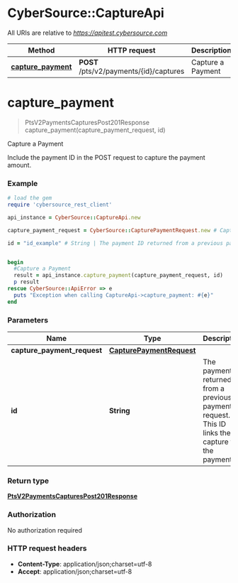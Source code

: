 # CyberSource::CaptureApi

All URIs are relative to *https://apitest.cybersource.com*

Method | HTTP request | Description
------------- | ------------- | -------------
[**capture_payment**](CaptureApi.md#capture_payment) | **POST** /pts/v2/payments/{id}/captures | Capture a Payment


# **capture_payment**
> PtsV2PaymentsCapturesPost201Response capture_payment(capture_payment_request, id)

Capture a Payment

Include the payment ID in the POST request to capture the payment amount.

### Example
```ruby
# load the gem
require 'cybersource_rest_client'

api_instance = CyberSource::CaptureApi.new

capture_payment_request = CyberSource::CapturePaymentRequest.new # CapturePaymentRequest | 

id = "id_example" # String | The payment ID returned from a previous payment request. This ID links the capture to the payment. 


begin
  #Capture a Payment
  result = api_instance.capture_payment(capture_payment_request, id)
  p result
rescue CyberSource::ApiError => e
  puts "Exception when calling CaptureApi->capture_payment: #{e}"
end
```

### Parameters

Name | Type | Description  | Notes
------------- | ------------- | ------------- | -------------
 **capture_payment_request** | [**CapturePaymentRequest**](CapturePaymentRequest.md)|  | 
 **id** | **String**| The payment ID returned from a previous payment request. This ID links the capture to the payment.  | 

### Return type

[**PtsV2PaymentsCapturesPost201Response**](PtsV2PaymentsCapturesPost201Response.md)

### Authorization

No authorization required

### HTTP request headers

 - **Content-Type**: application/json;charset=utf-8
 - **Accept**: application/json;charset=utf-8



